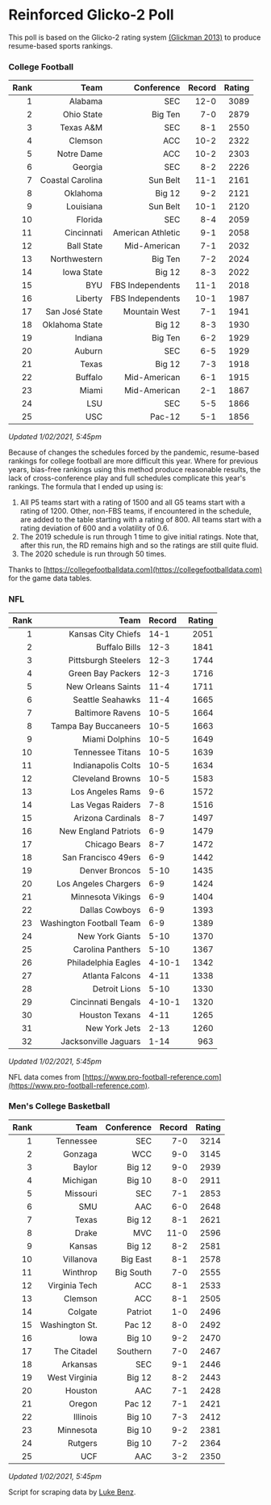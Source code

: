 # Reinforced Glicko-2 Poll

This poll is based on the Glicko-2 rating system [\(Glickman 2013\)](http://glicko.net/glicko/glicko2.pdf) to produce resume-based sports rankings.

### College Football
| Rank  | Team                 | Conference           | Record   | Rating |
| ---:  | ---:                 | ---:                 | ---:     | ---:   |
| 1     | Alabama              | SEC                  | 12-0     | 3089   |
| 2     | Ohio State           | Big Ten              | 7-0      | 2879   |
| 3     | Texas A&M            | SEC                  | 8-1      | 2550   |
| 4     | Clemson              | ACC                  | 10-2     | 2322   |
| 5     | Notre Dame           | ACC				  | 10-2     | 2303   |
| 6     | Georgia              | SEC                  | 8-2      | 2226   |
| 7     | Coastal Carolina     | Sun Belt             | 11-1     | 2161   |
| 8     | Oklahoma             | Big 12               | 9-2      | 2121   |
| 9     | Louisiana            | Sun Belt             | 10-1     | 2120   |
| 10    | Florida              | SEC                  | 8-4      | 2059   |
| 11    | Cincinnati           | American Athletic    | 9-1      | 2058   |
| 12    | Ball State           | Mid-American         | 7-1      | 2032   |
| 13    | Northwestern         | Big Ten              | 7-2      | 2024   |
| 14    | Iowa State           | Big 12               | 8-3      | 2022   |
| 15    | BYU                  | FBS Independents     | 11-1     | 2018   |
| 16    | Liberty              | FBS Independents     | 10-1     | 1987   |
| 17    | San José State       | Mountain West        | 7-1      | 1941   |
| 18    | Oklahoma State       | Big 12               | 8-3      | 1930   |
| 19    | Indiana              | Big Ten              | 6-2      | 1929   |
| 20    | Auburn               | SEC                  | 6-5      | 1929   |
| 21    | Texas                | Big 12               | 7-3      | 1918   |
| 22    | Buffalo              | Mid-American         | 6-1      | 1915   |
| 23    | Miami		           | Mid-American         | 2-1      | 1867   |
| 24    | LSU                  | SEC                  | 5-5      | 1866   |
| 25    | USC                  | Pac-12               | 5-1      | 1856   |
_Updated 1/02/2021, 5:45pm_

Because of changes the schedules forced by the pandemic, resume-based rankings for college football are more difficult this year. Where for previous years, bias-free rankings using this method produce reasonable results, the lack of cross-conference play and full schedules complicate this year's rankings. The formula that I ended up using is:

1. All P5 teams start with a rating of 1500 and all G5 teams start with a rating of 1200. Other, non-FBS teams, if encountered in the schedule, are added to the table starting with a rating of 800. All teams start with a rating deviation of 600 and a volatility of 0.6.
2. The 2019 schedule is run through 1 time to give initial ratings. Note that, after this run, the RD remains high and so the ratings are still quite fluid.
3. The 2020 schedule is run through 50 times.

Thanks to [https://collegefootballdata.com](https://collegefootballdata.com) for the game data tables.

### NFL
| Rank  | Team                       | Record   | Rating |
| ---:  | ---:                       | :---     | ---:   |
| 1     | Kansas City Chiefs         | 14-1     | 2051   |
| 2     | Buffalo Bills              | 12-3     | 1841   |
| 3     | Pittsburgh Steelers        | 12-3     | 1744   |
| 4     | Green Bay Packers          | 12-3     | 1716   |
| 5     | New Orleans Saints         | 11-4     | 1711   |
| 6     | Seattle Seahawks           | 11-4     | 1665   |
| 7     | Baltimore Ravens           | 10-5     | 1664   |
| 8     | Tampa Bay Buccaneers       | 10-5     | 1663   |
| 9     | Miami Dolphins             | 10-5     | 1649   |
| 10    | Tennessee Titans           | 10-5     | 1639   |
| 11    | Indianapolis Colts         | 10-5     | 1634   |
| 12    | Cleveland Browns           | 10-5     | 1583   |
| 13    | Los Angeles Rams           | 9-6      | 1572   |
| 14    | Las Vegas Raiders          | 7-8      | 1516   |
| 15    | Arizona Cardinals          | 8-7      | 1497   |
| 16    | New England Patriots       | 6-9      | 1479   |
| 17    | Chicago Bears              | 8-7      | 1472   |
| 18    | San Francisco 49ers        | 6-9      | 1442   |
| 19    | Denver Broncos             | 5-10     | 1435   |
| 20    | Los Angeles Chargers       | 6-9      | 1424   |
| 21    | Minnesota Vikings          | 6-9      | 1404   |
| 22    | Dallas Cowboys             | 6-9      | 1393   |
| 23    | Washington Football Team   | 6-9      | 1389   |
| 24    | New York Giants            | 5-10     | 1370   |
| 25    | Carolina Panthers          | 5-10     | 1367   |
| 26    | Philadelphia Eagles        | 4-10-1   | 1342   |
| 27    | Atlanta Falcons            | 4-11     | 1338   |
| 28    | Detroit Lions              | 5-10     | 1330   |
| 29    | Cincinnati Bengals         | 4-10-1   | 1320   |
| 30    | Houston Texans             | 4-11     | 1265   |
| 31    | New York Jets              | 2-13     | 1260   |
| 32    | Jacksonville Jaguars       | 1-14     | 963    |
_Updated 1/02/2021, 5:45pm_

NFL data comes from [https://www.pro-football-reference.com](https://www.pro-football-reference.com).

### Men's College Basketball
| Rank  | Team                 | Conference | Record   | Rating |
| ---:  | ---:                 | ---:       | ---:     | ---:   |
| 1     | Tennessee            | SEC        | 7-0      | 3214   |
| 2     | Gonzaga              | WCC        | 9-0      | 3145   |
| 3     | Baylor               | Big 12     | 9-0      | 2939   |
| 4     | Michigan             | Big 10     | 8-0      | 2911   |
| 5     | Missouri             | SEC        | 7-1      | 2853   |
| 6     | SMU                  | AAC        | 6-0      | 2648   |
| 7     | Texas                | Big 12     | 8-1      | 2621   |
| 8     | Drake                | MVC        | 11-0     | 2596   |
| 9     | Kansas               | Big 12     | 8-2      | 2581   |
| 10    | Villanova            | Big East   | 8-1      | 2578   |
| 11    | Winthrop             | Big South  | 7-0      | 2555   |
| 12    | Virginia Tech        | ACC        | 8-1      | 2533   |
| 13    | Clemson              | ACC        | 8-1      | 2505   |
| 14    | Colgate              | Patriot    | 1-0      | 2496   |
| 15    | Washington St.       | Pac 12     | 8-0      | 2492   |
| 16    | Iowa                 | Big 10     | 9-2      | 2470   |
| 17    | The Citadel          | Southern   | 7-0      | 2467   |
| 18    | Arkansas             | SEC        | 9-1      | 2446   |
| 19    | West Virginia        | Big 12     | 8-2      | 2443   |
| 20    | Houston              | AAC        | 7-1      | 2428   |
| 21    | Oregon               | Pac 12     | 7-1      | 2421   |
| 22    | Illinois             | Big 10     | 7-3      | 2412   |
| 23    | Minnesota            | Big 10     | 9-2      | 2381   |
| 24    | Rutgers              | Big 10     | 7-2      | 2364   |
| 25    | UCF                  | AAC        | 3-2      | 2350   |
_Updated 1/02/2021, 5:45pm_

Script for scraping data by [Luke Benz](https://github.com/lbenz730/NCAA_Hoops).
